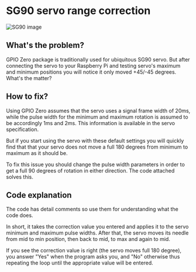 # SG90 servo range correction

![SG90 image](https://drive.google.com/file/d/1zlZN-OKuhvpJGlpv5jIXIxrbsFWyfqmC/view)

## What's the problem?

GPIO Zero package is traditionally used for ubiquitous SG90 servo. But after connecting the servo to your Raspberry Pi and testing servo's maximum and minimum positions you will notice it only moved +45/-45 degrees. What's the matter?

## How to fix?

Using GPIO Zero assumes that the servo uses a signal frame width of 20ms, while the pulse width for the minimum and maximum rotation is assumed to be accordingly 1ms and 2ms. This information is available in the servo specification.

But if you start using the servo with these default settings you will quickly find that that your servo does not move a full 180 degrees from minimum to maximum as it should be.

To fix this issue you should change the pulse width parameters in order to get a full 90 degrees of rotation in either direction. The code attached solves this.

## Code explanation

The code has detail comments so use them for understanding what the code does. 

In short, it takes the correction value you entered and applies it to the servo minimum and maximum pulse widths. After that, the servo moves its needle from mid to min position, then back to mid, to max and again to mid. 

If you see the correction value is right (the servo moves full 180 degree), you answer "Yes" when the program asks you, and "No" otherwise thus repeating the loop until the appropriate value will be entered.